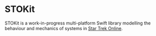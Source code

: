 # STOKit

STOKit is a work-in-progress multi-platform Swift library modelling the behaviour and mechanics of systems in [Star Trek Online](https://www.arcgames.com/en/games/star-trek-online/).
